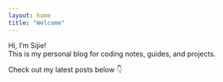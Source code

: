 ```yaml
---
layout: home
title: "Welcome"
---
```


Hi, I’m Sijie!  
This is my personal blog for coding notes, guides, and projects.

Check out my latest posts below 👇
